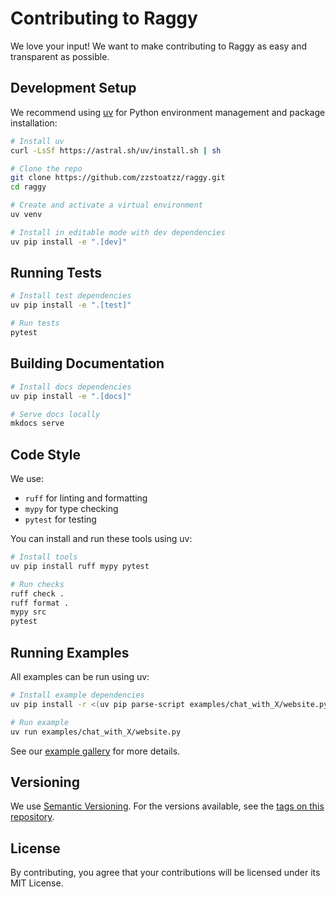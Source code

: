 # Contributing to Raggy

We love your input! We want to make contributing to Raggy as easy and transparent as possible.

## Development Setup

We recommend using [uv](https://github.com/astral-sh/uv) for Python environment management and package installation:

```bash
# Install uv
curl -LsSf https://astral.sh/uv/install.sh | sh

# Clone the repo
git clone https://github.com/zzstoatzz/raggy.git
cd raggy

# Create and activate a virtual environment
uv venv

# Install in editable mode with dev dependencies
uv pip install -e ".[dev]"
```

## Running Tests

```bash
# Install test dependencies
uv pip install -e ".[test]"

# Run tests
pytest
```

## Building Documentation

```bash
# Install docs dependencies
uv pip install -e ".[docs]"

# Serve docs locally
mkdocs serve
```

## Code Style

We use:

- `ruff` for linting and formatting
- `mypy` for type checking
- `pytest` for testing

You can install and run these tools using uv:

```bash
# Install tools
uv pip install ruff mypy pytest

# Run checks
ruff check .
ruff format .
mypy src
pytest
```

## Running Examples

All examples can be run using uv:

```bash
# Install example dependencies
uv pip install -r <(uv pip parse-script examples/chat_with_X/website.py)

# Run example
uv run examples/chat_with_X/website.py
```

See our [example gallery](examples/index.md) for more details.

## Versioning

We use [Semantic Versioning](http://semver.org/). For the versions available, see the [tags on this repository](https://github.com/zzstoatzz/raggy/tags).

## License

By contributing, you agree that your contributions will be licensed under its MIT License.
